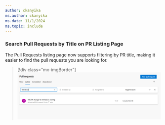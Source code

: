 ```yaml
---
author: ckanyika
ms.author: ckanyika
ms.date: 11/1/2024
ms.topic: include
---
```


### Search Pull Requests by Title on PR Listing Page

The Pull Requests listing page now supports filtering by PR title, making it easier to find the pull requests you are looking for.

> [!div class="mx-imgBorder"]
> [![Screenshot of filtering by PR title.](../../media/247-repos-01.png "Screenshot of filtering by PR title")](../../media/247-repos-01.png#lightbox)

